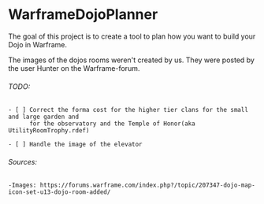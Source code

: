 # WarframeDojoPlanner

The goal of this project is to create a tool to plan how you want to build your Dojo in Warframe.

The images of the dojos rooms weren't created by us. They were posted by the user Hunter on the Warframe-forum.

###### TODO:

    - [ ] Correct the forma cost for the higher tier clans for the small and large garden and 
          for the observatory and the Temple of Honor(aka UtilityRoomTrophy.rdef)
    
    - [ ] Handle the image of the elevator



###### Sources:

    -Images: https://forums.warframe.com/index.php?/topic/207347-dojo-map-icon-set-u13-dojo-room-added/
